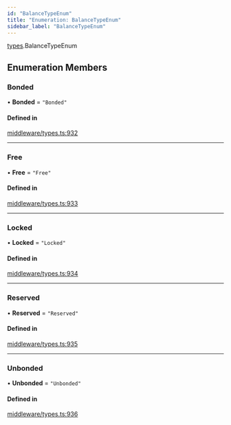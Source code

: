 ```yaml
---
id: "BalanceTypeEnum"
title: "Enumeration: BalanceTypeEnum"
sidebar_label: "BalanceTypeEnum"
---
```


[types](../../../modules/Types/Types.md).BalanceTypeEnum

## Enumeration Members

### Bonded

• **Bonded** = ``"Bonded"``

#### Defined in

[middleware/types.ts:932](https://github.com/PolymeshAssociation/polymesh-sdk/blob/995f17653/src/middleware/types.ts#L932)

___

### Free

• **Free** = ``"Free"``

#### Defined in

[middleware/types.ts:933](https://github.com/PolymeshAssociation/polymesh-sdk/blob/995f17653/src/middleware/types.ts#L933)

___

### Locked

• **Locked** = ``"Locked"``

#### Defined in

[middleware/types.ts:934](https://github.com/PolymeshAssociation/polymesh-sdk/blob/995f17653/src/middleware/types.ts#L934)

___

### Reserved

• **Reserved** = ``"Reserved"``

#### Defined in

[middleware/types.ts:935](https://github.com/PolymeshAssociation/polymesh-sdk/blob/995f17653/src/middleware/types.ts#L935)

___

### Unbonded

• **Unbonded** = ``"Unbonded"``

#### Defined in

[middleware/types.ts:936](https://github.com/PolymeshAssociation/polymesh-sdk/blob/995f17653/src/middleware/types.ts#L936)
